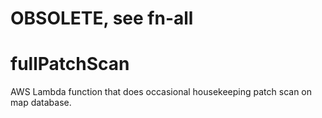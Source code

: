# OBSOLETE, see fn-all

# fullPatchScan
AWS Lambda function that does occasional housekeeping patch scan on map database.
